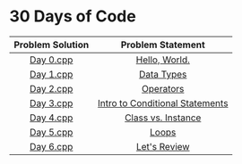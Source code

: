 # 30 Days of Code

| Problem Solution	| Problem Statement 					|
|:-----------------:|:-------------------------------------:|
| [Day 0.cpp]		| [Hello, World.]						|
| [Day 1.cpp]		| [Data Types]							|
| [Day 2.cpp]		| [Operators]							|
| [Day 3.cpp]		| [Intro to Conditional Statements]		|
| [Day 4.cpp]		| [Class vs. Instance]					|
| [Day 5.cpp]		| [Loops]								|
| [Day 6.cpp]		| [Let's Review]						|

[Day 0.cpp]: Days/Day%200.cpp
[Hello, World.]: https://www.hackerrank.com/challenges/30-hello-world/problem

[Day 1.cpp]: Days/Day%201.cpp
[Data Types]: https://www.hackerrank.com/challenges/30-data-types/problem

[Day 2.cpp]: Days/Day%202.cpp
[Operators]: https://www.hackerrank.com/challenges/30-operators/problem

[Day 3.cpp]: Days/Day%203.cpp
[Intro to Conditional Statements]: https://www.hackerrank.com/challenges/30-conditional-statements/problem

[Day 4.cpp]: Days/Day%204.cpp
[Class vs. Instance]: https://www.hackerrank.com/challenges/30-class-vs-instance/problem

[Day 5.cpp]: Days/Day%205.cpp
[Loops]: https://www.hackerrank.com/challenges/30-loops/problem

[Day 6.cpp]: Days/Day%206.cpp
[Let's Review]: https://www.hackerrank.com/challenges/30-review-loop/problem

[//]: # (EOF)